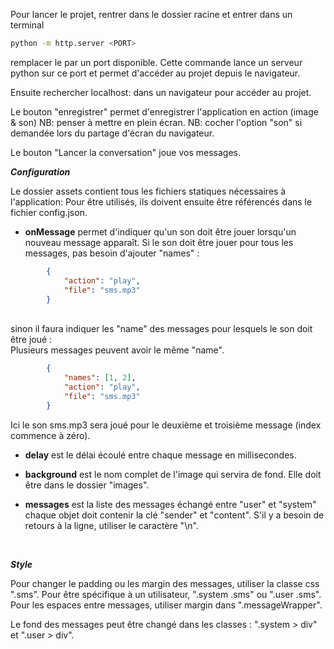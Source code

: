Pour lancer le projet, rentrer dans le dossier racine 
et entrer dans un terminal
```bash
python -m http.server <PORT>
```

remplacer le <PORT> par un port disponible.
Cette commande lance un serveur python sur ce port et permet d'accéder
au projet depuis le navigateur.

Ensuite rechercher localhost:<PORT> dans un navigateur pour accéder au projet.

Le bouton "enregistrer" permet d'enregistrer l'application en action (image & son)
NB: penser à mettre en plein écran.
NB: cocher l'option "son" si demandée lors du partage d'écran du navigateur.

Le bouton "Lancer la conversation" joue vos messages.

***Configuration***

Le dossier assets contient tous les fichiers statiques nécessaires à l'application:
Pour être utilisés, ils doivent ensuite être référencés dans le fichier config.json.

* **onMessage** permet d'indiquer qu'un son doit être jouer lorsqu'un nouveau message apparaît.
Si le son doit être jouer pour tous les messages, pas besoin d'ajouter "names" :<br/>
```json
        {
            "action": "play",
            "file": "sms.mp3"
        }
```
<br/>
sinon il faura indiquer les "name" des messages pour lesquels le son doit être joué :<br/>
Plusieurs messages peuvent avoir le même "name".

```json
        {
            "names": [1, 2],
            "action": "play",
            "file": "sms.mp3"
        }
```

Ici le son sms.mp3 sera joué pour le deuxième et troisième message (index commence à zéro).

* **delay** est le délai écoulé entre chaque message en millisecondes.

* **background** est le nom complet de l'image qui servira de fond. Elle doit être dans le dossier "images".

* **messages** est la liste des messages échangé entre "user" et "system"
chaque objet doit contenir la clé "sender" et "content".
S'il y a besoin de retours à la ligne, utiliser le caractère "\n".

<br/>

***Style***

Pour changer le padding ou les margin des messages, utiliser la classe css ".sms".
Pour être spécifique à un utilisateur, ".system .sms" ou ".user .sms".
Pour les espaces entre messages, utiliser margin dans ".messageWrapper".

Le fond des messages peut être changé dans les classes : ".system > div" et ".user > div".